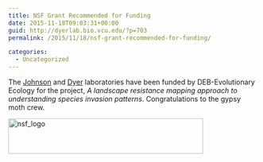 ```yaml
---
title: NSF Grant Recommended for Funding
date: 2015-11-18T09:03:31+00:00
guid: http://dyerlab.bio.vcu.edu/?p=703
permalink: /2015/11/18/nsf-grant-recommended-for-funding/

categories:
  - Uncategorized
---
```

The [Johnson](http://www.vcuderekjohnson.com/) and [Dyer](http://dyerlab.bio.vcu.edu) laboratories have been funded by DEB-Evolutionary Ecology for the project,  _A landscape resistance mapping approach to understanding species invasion patterns_.  Congratulations to the gypsy moth crew.

<!--more-->

<img class="alignnone size-full wp-image-704" src="wp-content/uploads/2015/11/nsf_logo.png" alt="nsf_logo" width="392" height="71" srcset="wp-content/uploads/2015/11/nsf_logo.png 392w, wp-content/uploads/2015/11/nsf_logo-300x54.png 300w" sizes="(max-width: 392px) 100vw, 392px" />